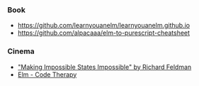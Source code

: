### Book

- https://github.com/learnyouanelm/learnyouanelm.github.io
- https://github.com/alpacaaa/elm-to-purescript-cheatsheet

### Cinema

- ["Making Impossible States Impossible" by Richard Feldman](https://youtu.be/IcgmSRJHu_8)
- [Elm - Code Therapy](https://www.youtube.com/playlist?list=PL7RY3c_PbOzGbrUb8w97LX085PSl0c8lU)
